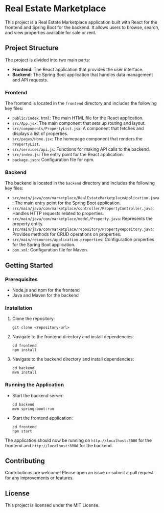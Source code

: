 # Real Estate Marketplace

This project is a Real Estate Marketplace application built with React for the frontend and Spring Boot for the backend. It allows users to browse, search, and view properties available for sale or rent.

## Project Structure

The project is divided into two main parts:

- **Frontend**: The React application that provides the user interface.
- **Backend**: The Spring Boot application that handles data management and API requests.

### Frontend

The frontend is located in the `frontend` directory and includes the following key files:

- `public/index.html`: The main HTML file for the React application.
- `src/App.jsx`: The main component that sets up routing and layout.
- `src/components/PropertyList.jsx`: A component that fetches and displays a list of properties.
- `src/pages/Home.jsx`: The homepage component that renders the `PropertyList`.
- `src/services/api.js`: Functions for making API calls to the backend.
- `src/index.js`: The entry point for the React application.
- `package.json`: Configuration file for npm.

### Backend

The backend is located in the `backend` directory and includes the following key files:

- `src/main/java/com/marketplace/RealEstateMarketplaceApplication.java`: The main entry point for the Spring Boot application.
- `src/main/java/com/marketplace/controller/PropertyController.java`: Handles HTTP requests related to properties.
- `src/main/java/com/marketplace/model/Property.java`: Represents the property entity.
- `src/main/java/com/marketplace/repository/PropertyRepository.java`: Provides methods for CRUD operations on properties.
- `src/main/resources/application.properties`: Configuration properties for the Spring Boot application.
- `pom.xml`: Configuration file for Maven.

## Getting Started

### Prerequisites

- Node.js and npm for the frontend
- Java and Maven for the backend

### Installation

1. Clone the repository:
   ```
   git clone <repository-url>
   ```

2. Navigate to the frontend directory and install dependencies:
   ```
   cd frontend
   npm install
   ```

3. Navigate to the backend directory and install dependencies:
   ```
   cd backend
   mvn install
   ```

### Running the Application

- Start the backend server:
  ```
  cd backend
  mvn spring-boot:run
  ```

- Start the frontend application:
  ```
  cd frontend
  npm start
  ```

The application should now be running on `http://localhost:3000` for the frontend and `http://localhost:8080` for the backend.

## Contributing

Contributions are welcome! Please open an issue or submit a pull request for any improvements or features.

## License

This project is licensed under the MIT License.